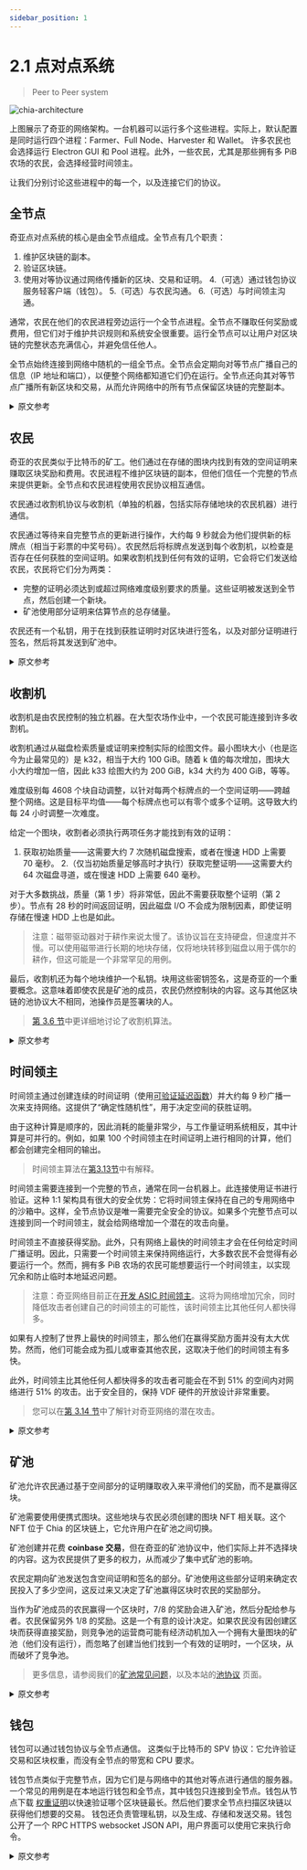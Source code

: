 ```yaml
---
sidebar_position: 1
---
```


# 2.1 点对点系统

> Peer to Peer system

![chia-architecture](/img/chia-network-architecture.png)

上图展示了奇亚的网络架构。一台机器可以运行多个这些进程。实际上，默认配置是同时运行四个进程：Farmer、Full Node、Harvester 和 Wallet。 许多农民也会选择运行 Electron GUI 和 Pool 进程。此外，一些农民，尤其是那些拥有多 PiB 农场的农民，会选择经营时间领主。

让我们分别讨论这些进程中的每一个，以及连接它们的协议。

## 全节点

奇亚点对点系统的核心是由全节点组成。全节点有几个职责：

1. 维护区块链的副本。
2. 验证区块链。
3. 使用对等协议通过网络传播新的区块、交易和证明。
4.（可选）通过钱包协议服务轻客户端（钱包）。
5.（可选）与农民沟通。
6.（可选）与时间领主沟通。

通常，农民在他们的农民进程旁边运行一个全节点进程。全节点不赚取任何奖励或费用，但它们对于维护共识规则和系统安全很重要。运行全节点可以让用户对区块链的完整状态充满信心，并避免信任他人。

全节点始终连接到网络中随机的一组全节点。全节点会定期向对等节点广播自己的信息（IP 地址和端口），以便整个网络都知道它们仍在运行。全节点还向其对等节点广播所有新区块和交易，从而允许网络中的所有节点保留区块链的完整副本。

<details>
<summary>原文参考</summary>

![chia-architecture](/img/chia-network-architecture.png)

The above diagram shows Chia's network architecture. A single machine can run more than one of these processes. In fact, the default configuration is to run four processes together: Farmer, Full Node, Harvester, and Wallet. Many farmers will also choose to run the Electron GUI and Pool processes. Additionally, a few farmers, especially those with multi-PiB farms, will choose to run a Timelord.

Let's discuss each of these processes, and the protocols that connect them, separately.

- ## Full Nodes

The core of Chia's peer-to-peer system is composed of full nodes. Full nodes have several responsibilities:
1. Maintain a copy of the blockchain.
2. Validate the blockchain.
3. Propagate new blocks, transactions, and proofs through the network, using the peer protocol.
4. (Optional) Serve light clients (wallets) through the wallet protocol.
5. (Optional) Communicate with farmers.
6. (Optional) Communicate with timelords.

Usually, farmers run a full node process alongside their farmer process. Full nodes earn no rewards or fees, but they are important to maintain the consensus rules and the security of the system. Running a full node allows a user to be confident about the full state of the blockchain, and avoid trusting others.

Full nodes are always connected to a random set of full nodes in the network. Full nodes broadcast their own information (IP address and port) to their peers periodically, so that the entire network is aware that they are still running. Full nodes also broadcast all new blocks and transactions to their peers, allowing all nodes in the network to keep a complete copy of the blockchain.

</details>

## 农民

奇亚的农民类似于比特币的矿工。他们通过在存储的图块内找到有效的空间证明来赚取区块奖励和费用。农民进程不维护区块链的副本，但他们信任一个完整的节点来提供更新。全节点和农民进程使用农民协议相互通信。

农民通过收割机协议与收割机（单独的机器，包括实际存储地块的农民机器）进行通信。

农民通过等待来自完整节点的更新进行操作，大约每 9 秒就会为他们提供新的标牌点（相当于彩票的中奖号码）。农民然后将标牌点发送到每个收割机，以检查是否存在任何获胜的空间证明。如果收割机找到任何有效的证明，它会将它们发送给农民，农民将它们分为两类：

* 完整的证明必须达到或超过网络难度级别要求的质量。这些证明被发送到全节点，然后创建一个新块。
* 矿池使用部分证明来估算节点的总存储量。

农民还有一个私钥，用于在找到获胜证明时对区块进行签名，以及对部分证明进行签名，然后将其发送到矿池中。

<details>
<summary>原文参考</summary>

- ## Farmers

Chia's farmers are analogous to Bitcoin's miners. They earn block rewards and fees by finding valid proofs of space inside their stored plots. The farmer processes don't maintain a copy of the blockchain, but they trust a full node to provide updates. The full node and farmer processes communicate with each other using the farmer protocol.

Farmers communicate with harvesters (individual machines, including the farmer machine, that actually store the plots) through the harvester protocol.

Farmers operate by waiting for updates from a full node, which gives them new signage points (equivalent to a lottery's winning numbers) approximately every nine seconds. Farmers then send the signage point to each harvester, to check whether any winning proofs of space exist. If the harvester finds any valid proofs, it sends them to the farmer, which separates them into two categories:
* Full proofs must match or surpass the quality required by the network's difficulty level. These proofs are sent to the full node, which then creates a new block.
* Partial proofs are used by pools to approximate a node's total storage.

Farmers also have a private key, which is used for both signing blocks when a winning proof is found, as well as for signing partial proofs, which are then sent to pools.

</details>

## 收割机

收割机是由农民控制的独立机器。在大型农场作业中，一个农民可能连接到许多收割机。

收割机通过从磁盘检索质量或证明来控制实际的绘图文件。最小图块大小（也是迄今为止最常见的）是 k32，相当于大约 100 GiB。随着 k 值的每次增加，图块大小大约增加一倍，因此 k33 绘图大约为 200 GiB，k34 大约为 400 GiB，等等。

难度级别每 4608 个块自动调整，以针对每两个标牌点的一个空间证明——跨越整个网络。这是目标平均值——每个标牌点也可以有零个或多个证明。这导致大约每 24 小时调整一次难度。

给定一个图块，收割者必须执行两项任务才能找到有效的证明：
1. 获取初始质量——这需要大约 7 次随机磁盘搜索，或者在慢速 HDD 上需要 70 毫秒。
2.（仅当初始质量足够高时才执行）获取完整证明——这需要大约 64 次磁盘寻道，或在慢速 HDD 上需要 640 毫秒。

对于大多数挑战，质量（第 1 步）将非常低，因此不需要获取整个证明（第 2 步）。节点有 28 秒的时间返回证明，因此磁盘 I/O 不会成为限制因素，即使证明存储在慢速 HDD 上也是如此。

>注意：磁带驱动器对于耕作来说太慢了。该协议旨在支持硬盘，但速度并不慢。可以使用磁带进行长期的地块存储，仅将地块转移到磁盘以用于偶尔的耕作，但这可能是一个非常罕见的用例。

最后，收割机还为每个地块维护一个私钥。块用这些密钥签名，这是奇亚的一个重要概念。这意味着即使农民是矿池的成员，农民仍然控制块的内容。这与其他区块链的池协议大不相同，池操作员是签署块的人。

> [第 3.6 节](/docs/03consensus/harvester_algorith "Section 3.6: Harvester Algorithm")中更详细地讨论了收割机算法。

<details>
<summary>原文参考</summary>

- ## Harvesters

Harvesters are individual machines controlled by a farmer. In a large farming operation, a farmer may be connected to many harvesters.

Harvesters control the actual plot files by retrieving qualities or proofs from disk. The minimum plot size (and by far the most common) is k32, which corresponds to around 100 GiB. With each increment of a k-value, the plot size roughly doubles, so a k33 plot is around 200 GiB, k34 is around 400 GiB, etc.

The difficulty level automatically adjusts every 4608 blocks to target one proof of space -- across the entire network -- for every two signage points. This is the targeted average value -- there can also be zero or multiple proofs per signage point. This leads to a difficulty adjustment approximately every 24 hours.

Given a plot, the harvester must perform two tasks to find a valid proof:
1. Fetch the initial quality -- this requires around seven random disk seeks, or 70 milliseconds on a slow HDD.
2. (Only performed if the initial quality is sufficiently high) Fetch the full proof -- this requires around 64 disk seeks, or 640 milliseconds on a slow HDD.

For most challenges, the quality (step 1) will be very low, so fetching the entire proof (step 2) will not be necessary. A node has 28 seconds to return a proof, so disk I/O will not be a limiting factor, even when proofs are stored on slow HDDs.

  >NOTE: Tape drives are too slow for farming. The protocol was designed to support hard disks, but nothing slower. It is possible to use tape for long-term plot storage, only transferring the plots to disks for occasional farming, but this is likely a very rare use case.

Finally, harvesters also maintain a private key for each plot. The blocks are signed with these keys, which is an important concept in Chia. It means that even when a farmer is a member of a pool, the farmer still controls the contents of a block. This is quite different from other blockchains' pooling protocols, where the pool operators are the ones signing the blocks.

  >The harvester algorithm is discussed in greater detail in [Section 3.6](/docs/03consensus/harvester_algorith "Section 3.6: Harvester Algorithm").

</details>

## 时间领主

时间领主通过创建连续的时间证明（使用[可验证延迟函数](/docs/03consensus/vdfs "Section 3.3: VDFs")）并大约每 9 秒广播一次来支持网络。这提供了“确定性随机性”，用于决定空间的获胜证明。

由于这种计算是顺序的，因此消耗的能量非常少，与工作量证明系统相反，其中计算是可并行的。例如，如果 100 个时间领主在时间证明上进行相同的计算，他们都会创建完全相同的输出。

>时间领主算法在[第3.13节](/docs/03consensus/timelords "Section 3.13: Timelord Algorithm")中有解释。

时间领主需要连接到一个完整的节点，通常在同一台机器上。此连接使用证书进行验证。这种 1:1 架构具有很大的安全优势：它将时间领主保持在自己的专用网络中的沙箱中。这样，全节点协议是唯一需要完全安全的协议。如果多个完整节点可以连接到同一个时间领主，就会给网络增加一个潜在的攻击向量。

时间领主不直接获得奖励。此外，只有网络上最快的时间领主才会在任何给定时间广播证明。因此，只需要一个时间领主来保持网络运行，大多数农民不会觉得有必要运行一个。然而，拥有多 PiB 农场的农民可能想要运行一个时间领主，以实现冗余和防止临时本地延迟问题。

>注意：奇亚网络目前正在[开发 ASIC 时间领主](https://www.businesswire.com/news/home/20211013005324/en/Chia-Partners-With-Supranational-to-Create-Industry-Leading-Proof-of-Space-Time-Security)。这将为网络增加冗余，同时降低攻击者创建自己的时间领主的可能性，该时间领主比其他任何人都快得多。

如果有人控制了世界上最快的时间领主，那么他们在赢得奖励方面并没有太大优势。然而，他们可能会成为孤儿或审查其他农民，这取决于他们的时间领主有多快。

此外，时间领主比其他任何人都快得多的攻击者可能会在不到 51% 的空间内对网络进行 51% 的攻击。出于安全目的，保持 VDF 硬件的开放设计非常重要。

>您可以在[第 3.14 节](/docs/03consensus/attacks_and_countermeasures "Section 3.14: Attacks and Countermeasures")中了解针对奇亚网络的潜在攻击。

<details>
<summary>原文参考</summary>

- ## Timelords

Timelords support the network by creating sequential proofs of time (using a [Verifiable Delay Function](/docs/03consensus/vdfs "Section 3.3: VDFs")) and broadcasting them approximately every nine seconds. This provides "deterministic randomness", which is used to decide the winning proofs of space.

Since this computation is sequential, very little energy is consumed, as opposed to proof-of-work systems, where computation is parallelizable. For example, if 100 timelords are doing the same computation on a proof of time, they will all create the exact same output.

  >The timelord algorithm is explained in [Section 3.13](/docs/03consensus/timelords "Section 3.13: Timelord Algorithm").

A timelord is required to connect to exactly one full node, typically on the same machine. This connection is verified with a certificate. This 1:1 architecture has a large security benefit: it keeps the timelord sandboxed in its own private network. That way, the full node protocol is the only protocol that requires total security. If more than one full node could connect to the same timelord, it would add a potential attack vector to the network.

Timelords do not directly earn rewards. Furthermore, only the fastest timelord on the network will broadcast proofs at any given time. Therefore, only one timelord is required to keep the network running, and most farmers will not feel compelled to run one. However, farmers with multi-PiB farms may want to run a timelord, both for redundancy and for protection against temporary local latency issues.

>NOTE: Chia network is currently [developing an ASIC timelord](https://www.businesswire.com/news/home/20211013005324/en/Chia-Partners-With-Supranational-to-Create-Industry-Leading-Proof-of-Space-Time-Security). This will add redundancy to the network, while reducing the possibility of an attacker creating their own timelord that is significantly faster than anyone else's.

If someone controls the fastest timelord in the world, it doesn't give them much of an advantage at winning rewards. However, they could potentially orphan or censor other farmers, depending on how much faster their timelord is.

Furthermore, an attacker with a significantly faster timelord than anyone else could potentially run a 51% attack against the network with less than 51% of the space. For security purposes, it is very important to maintain open designs of VDF hardware.

  >You can learn about potential attacks against Chia's network in [Section 3.14](/docs/03consensus/attacks_and_countermeasures "Section 3.14: Attacks and Countermeasures").

</details>

## 矿池

矿池允许农民通过基于空间部分的证明赚取收入来平滑他们的奖励，而不是赢得区块。

矿池需要使用便携式图块。这些地块与农民必须创建的图块 NFT 相关联。这个 NFT 位于 Chia 的区块链上，它允许用户在矿池之间切换。

矿池创建并花费 **coinbase 交易**，但在奇亚的矿池协议中，他们实际上并不选择块的内容。这为农民提供了更多的权力，从而减少了集中式矿池的影响。

农民定期向矿池发送包含空间证明和签名的部分。矿池使用这些部分证明来确定农民投入了多少空间，这反过来又决定了矿池赢得区块时农民的奖励部分。

当作为矿池成员的农民赢得一个区块时，7/8 的奖励会进入矿池，然后分配给参与者。农民保留另外 1/8 的奖励。这是一个有意的设计决定。如果农民没有因创建区块而获得直接奖励，则竞争池的运营商可能有经济动机加入一个拥有大量图块的矿池（他们没有运行），而忽略了创建当他们找到一个有效的证明时，一个区块，从而破坏了竞争池。

>更多信息，请参阅我们的[矿池常见问题](https://github.com/Chia-Network/chia-blockchain/wiki/Pooling-FAQ "Chia Pooling FAQ")，以及本站的[池协议](/docs/11pooling/pooling) 页面。

<details>
<summary>原文参考</summary>

- ## Pools

Pools allow farmers to smooth out their rewards by earning based on proof of space partials, as opposed to winning blocks.

Pools require the use of portable plots. These plots are tied to a plot NFT that the farmer must create. This NFT sits on Chia's blockchain, and it allows users to switch between pools.

Pools create and spend **coinbase transactions**, but in Chia's pool protocol they do not actually choose the contents of blocks. This gives more power to farmers and thus decreases the influence of centralized pools.

Farmers periodically send partials, which contain a proof of space and a signature, to pools. The pools use these partial proofs to determine how much space the farmers have dedicated, which in turn determines the farmer's portion of the reward when the pool wins a block.

When a farmer who is a member of a pool wins a block, 7/8 of the reward goes to the pool, which is later distributed to the participants. The farmer keeps the other 1/8 of the reward. This was an intentional design decision. If a farmer didn't receive a direct reward for creating a block, the operator of a competing pool might have had a financial incentive to join a pool (that they didn't run) with a large number of plots, and neglect to create a block when they found a valid proof, thereby spoiling the competing pool.

  >For more info, see our [pooling FAQ](https://github.com/Chia-Network/chia-blockchain/wiki/Pooling-FAQ "Chia Pooling FAQ"), as well as this site's [Pool Protocol](/docs/11pooling/pooling) page.

</details>

## 钱包

钱包可以通过钱包协议与全节点通信。 这类似于比特币的 SPV 协议：它允许验证交易和区块权重，而没有全节点的带宽和 CPU 要求。

钱包节点类似于完整节点，因为它们是与网络中的其他对等点进行通信的服务器。一个常见的用例是在本地运行钱包和全节点，其中钱包只连接到全节点。钱包从节点下载 [权重证明](/docs/03consensus/light_clients)以快速验证哪个区块链最长。然后他们要求全节点扫描区块链以获得他们想要的交易。 钱包还负责管理私钥，以及生成、存储和发送交易。钱包公开了一个 RPC HTTPS websocket JSON API，用户界面可以使用它来执行命令。

<details>
<summary>原文参考</summary>

- ## Wallets

Wallets can communicate with full nodes through the wallet protocol. This is similar to Bitcoin's SPV protocol: it allows verification of transactions and block weight, without the bandwidth and CPU requirements of full nodes.

Wallet nodes are similar to full nodes, in that they are servers which communicate to other peers in the network. A common use case is to run a wallet locally along with a full node, where the wallet only connects to the full node. Wallets download [weight proofs](/docs/03consensus/light_clients) from nodes to quickly validate which blockchain is the longest. They then ask full nodes to scan the blockchain for their desired transactions. The wallet is also responsible for managing private keys, as well as generating, storing and sending transactions. The wallet exposes an RPC HTTPS websocket JSON API, which user interfaces can use to execute commands.

</details>
